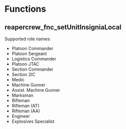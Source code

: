 # Functions

## reapercrew_fnc_setUnitInsigniaLocal

Supported role names:

* Platoon Commander
* Platoon Sergeant
* Logistics Commander
* Platoon JTAC
* Section Commander
* Section 2IC
* Medic
* Machine Gunner
* Assist. Machine Gunner
* Marksman
* Rifleman
* Rifleman (AT)
* Rifleman (AA)
* Engineer
* Explosives Specialist

